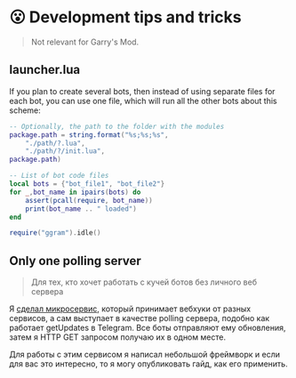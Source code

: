 # 😮 Development tips and tricks

> Not relevant for Garry's Mod.

## launcher.lua

If you plan to create several bots, then instead of using separate files for each bot, you can use one file, which will run all the other bots about this scheme:

```lua
-- Optionally, the path to the folder with the modules
package.path = string.format("%s;%s;%s",
	"./path/?.lua",
	"./path/?/init.lua",
package.path)

-- List of bot code files
local bots = {"bot_file1", "bot_file2"}
for _,bot_name in ipairs(bots) do
	assert(pcall(require, bot_name))
	print(bot_name .. " loaded")
end

require("ggram").idle()
```

## Only one polling server

> Для тех, кто хочет работать с кучей ботов без личного веб сервера

Я [сделал микросервис](https://blog.amd-nick.me/poll-gmod-app-docs/), который принимает вебхуки от разных сервисов, а сам выступает в качестве polling сервера, подобно как работает getUpdates в Telegram. Все боты отправляют ему обновления, затем я HTTP GET запросом получаю их в одном месте.

Для работы с этим сервисом я написал небольшой фреймворк и если для вас это интересно, то я могу опубликовать гайд, как его применить.

